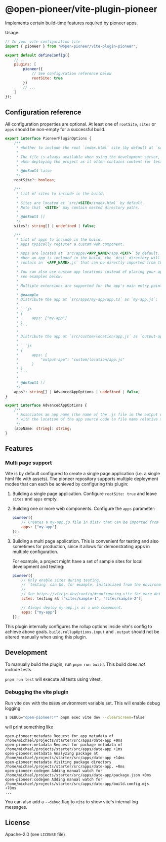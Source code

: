 # @open-pioneer/vite-plugin-pioneer

Implements certain build-time features required by pioneer apps.

Usage:

```js
// In your vite configuration file
import { pioneer } from "@open-pioneer/vite-plugin-pioneer";

export default defineConfig({
    // ...
    plugins: [
        pioneer({
            // See configuration reference below
            rootSite: true
        })
        // ...
    ]
});
```

## Configuration reference

All configuration properties are optional.
At least one of `rootSite`, `sites` or `apps` should be non-empty for a successful build.

````ts
export interface PioneerPluginOptions {
    /**
     * Whether to include the root `index.html` site (by default at `src/index.html`) in the build.
     *
     * The file is always available when using the development server, but may be excluded when
     * when deploying the project as it often contains content for testing.
     *
     * @default false
     */
    rootSite?: boolean;

    /**
     * List of sites to include in the build.
     *
     * Sites are located at `src/<SITE>/index.html` by default.
     * Note that `<SITE>` may contain nested directory paths.
     *
     * @default []
     */
    sites?: string[] | undefined | false;

    /**
     * List of apps to include in the build.
     * Apps typically register a custom web component.
     *
     * Apps are located at `src/apps/<APP_NAME>/app.<EXT>` by default.
     * When an app is included in the build, the `dist` directory will
     * contain an `<APP_NAME>.js` that can be directly imported from the browser.
     *
     * You can also use custom app locations instead of placing your apps in the `apps` directory,
     * see examples below.
     *
     * Multiple extensions are supported for the app's main entry point: .ts, .tsx, .js and .jsx.
     *
     * @example
     * Distribute the app at `src/apps/my-app/app.ts` as `my-app.js`:
     *
     * ```js
     * {
     *      apps: ["my-app"]
     * }
     * ```
     *
     * Distribute the app at `src/custom/location/app.js` as `output-app.js`:
     *
     * ```js
     * {
     *      apps: {
     *          "output-app": "custom/location/app.js"
     *      }
     * }
     * ```
     *
     * @default []
     */
    apps?: string[] | AdvancedAppOptions | undefined | false;
}

export interface AdvancedAppOptions {
    /**
     * Associates an app name (the name of the .js file in the output directory)
     * with the location of the app source code (a file name relative to the source directory).
     */
    [appName: string]: string;
}
````

## Features

### Multi page support

Vite is by default configured to create a single page application (i.e. a single html file with assets).
The pioneer repository supports multiple deployment modes that can each be achieved by configuring this plugin:

1. Building a single page application.
   Configure `rootSite: true` and leave `sites` and `apps` empty.

2. Building one or more web components.
   Configure the `apps` parameter:

    ```js
    pioneer({
        // Creates a my-app.js file in dist/ that can be imported from the browser.
        apps: ["my-app"]
    });
    ```

3. Building a multi page application.
   This is convenient for testing and also sometimes for production, since it allows for demonstrating apps in multiple configuration.

    For example, a project might have a set of sample sites for local development and testing:

    ```js
    pioneer({
        // Only enable sites during testing.
        // `testing` can be, for example, initialized from the environment or from a local configuration file.
        //
        // See https://vitejs.dev/config/#configuring-vite for more details
        sites: testing && ["sites/sample-1", "sites/sample-2"],

        // Always deploy my-app.js as a web component.
        apps: ["my-app"]
    });
    ```

This plugin internally configures the rollup options inside vite's config to achieve above goals.
`build.rollupOptions.input` and `.output` should not be altered manually when using this plugin.

## Development

To manually build the plugin, run `pnpm run build`.
This build does _not_ include tests.

`pnpm run test` will execute all tests using vitest.

### Debugging the vite plugin

Run vite dev with the `DEBUG` environment variable set.
This will enable debug logging:

```bash
$ DEBUG="open-pioneer:*" pnpm exec vite dev --clearScreen=false
```

will print something like

```plain
open-pioneer:metadata Request for app metadata of /home/michael/projects/starter/src/apps/date-app +0ms
open-pioneer:metadata Request for package metadata of /home/michael/projects/starter/src/apps/date-app +1ms
open-pioneer:metadata Analyzing package at /home/michael/projects/starter/src/apps/date-app +14ms
open-pioneer:metadata Visiting package directory /home/michael/projects/starter/src/apps/date-app. +0ms
open-pioneer:codegen Adding manual watch for /home/michael/projects/starter/src/apps/date-app/package.json +0ms
open-pioneer:codegen Adding manual watch for /home/michael/projects/starter/src/apps/date-app/build.config.mjs +70ms
...
```

You can also add a `--debug` flag to `vite` to show vite's internal log messages.

## License

Apache-2.0 (see `LICENSE` file)
